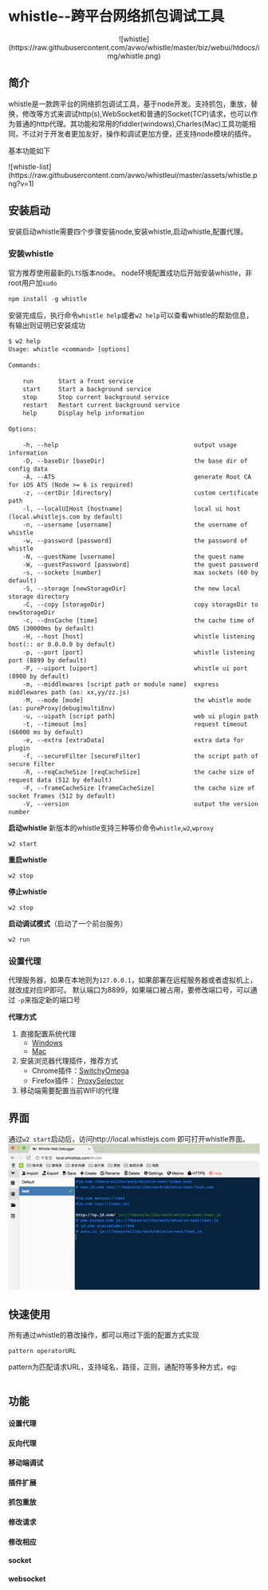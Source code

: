 # whistle--跨平台网络抓包调试工具

<p align="center">![whistle](https://raw.githubusercontent.com/avwo/whistle/master/biz/webui/htdocs/img/whistle.png)

## 简介
 whistle是一款跨平台的网络抓包调试工具，基于node开发。支持抓包，重放，替换，修改等方式来调试http(s),WebSocket和普通的Socket(TCP)请求，也可以作为普通的http代理。其功能和常用的fiddler(windows),Charles(Mac)工具功能相同，不过对于开发者更加友好，操作和调试更加方便，还支持node模块的插件。
 
基本功能如下

<p aglin="center">![whistle-list](https://raw.githubusercontent.com/avwo/whistleui/master/assets/whistle.png?v=1)

## 安装启动

安装启动whistle需要四个步骤安装node,安装whistle,启动whistle,配置代理。

### 安装whistle

官方推荐使用最新的`LTS`版本node。
node环境配置成功后开始安装whistle，非root用户加`sudo`

```js
npm install -g whistle
```
安装完成后，执行命令`whistle help`或者`w2 help`可以查看whistle的帮助信息，有输出则证明已安装成功


```
$ w2 help
Usage: whistle <command> [options]

Commands:

	run       Start a front service
	start     Start a background service
	stop      Stop current background service
	restart   Restart current background service
	help      Display help information
	
Options:

	-h, --help                                      output usage information
	-D, --baseDir [baseDir]                         the base dir of config data
	-A, --ATS                                       generate Root CA for iOS ATS (Node >= 6 is required)
	-z, --certDir [directory]                       custom certificate path
	-l, --localUIHost [hostname]                    local ui host (local.whistlejs.com by default)
	-n, --username [username]                       the username of whistle
	-w, --password [password]                       the password of whistle
	-N, --guestName [username]                      the guest name
	-W, --guestPassword [password]                  the guest password
	-s, --sockets [number]                          max sockets (60 by default)
	-S, --storage [newStorageDir]                   the new local storage directory
	-C, --copy [storageDir]                         copy storageDir to newStorageDir
	-c, --dnsCache [time]                           the cache time of DNS (30000ms by default)
	-H, --host [host]                               whistle listening host(:: or 0.0.0.0 by default)
	-p, --port [port]                               whistle listening port (8899 by default)
	-P, --uiport [uiport]                           whistle ui port (8900 by default)
	-m, --middlewares [script path or module name]  express middlewares path (as: xx,yy/zz.js)
	-M, --mode [mode]                               the whistle mode (as: pureProxy|debug|multiEnv)
	-u, --uipath [script path]                      web ui plugin path
	-t, --timeout [ms]                              request timeout (66000 ms by default)
	-e, --extra [extraData]                         extra data for plugin
	-f, --secureFilter [secureFilter]               the script path of secure filter
	-R, --reqCacheSize [reqCacheSize]               the cache size of request data (512 by default)
	-F, --frameCacheSize [frameCacheSize]           the cache size of socket frames (512 by default)
	-V, --version                                   output the version number
```

**启动whistle**
新版本的whistle支持三种等价命令`whistle`,`w2`,`wproxy`

```
w2 start
```

**重启whistle**

```
w2 stop
```

**停止whistle**

```
w2 stop
```
**启动调试模式**（启动了一个前台服务）

```
w2 run
```

### 设置代理

代理服务器，如果在本地则为`127.0.0.1`，如果部署在远程服务器或者虚拟机上，就改成对应IP即可。
默认端口为8899，如果端口被占用，要修改端口号，可以通过 `-p`来指定新的端口号

**代理方式**

1. 直接配置系统代理
    * [Windows](http://jingyan.baidu.com/article/0aa22375866c8988cc0d648c.html)
    * [Mac](http://jingyan.baidu.com/article/a378c960849144b3282830dc.html)
2. 安装浏览器代理插件，推荐方式
    * Chrome插件：[SwitchyOmega](https://chrome.google.com/webstore/detail/padekgcemlokbadohgkifijomclgjgif)
    * Firefox插件： [ProxySelector](https://addons.mozilla.org/zh-cn/firefox/addon/proxy-selector/)
3. 移动端需要配置当前WIFI的代理

## 界面

通过`w2 start`启动后，访问http://local.whistlejs.com 即可打开whistle界面。
![图片](media/15162669035942/15204233854650.jpg)


## 快速使用

所有通过whistle的篡改操作，都可以用过下面的配置方式实现


```
pattern operatorURL
```
pattern为匹配请求URL，支持域名，路径，正则，通配符等多种方式，eg:


```

```


## 功能


#### 设置代理
#### 反向代理
#### 移动端调试
#### 插件扩展
#### 抓包重放
#### 修改请求
#### 修改相应
#### socket
#### websocket






